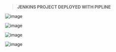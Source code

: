 >__JENKINS PROJECT DEPLOYED WITH PIPLINE__

![image](https://user-images.githubusercontent.com/55839489/234224423-d7ee382e-ceb2-46e8-96df-45e3c85fb85e.png)

![image](https://user-images.githubusercontent.com/55839489/234225065-f67098a5-f9b5-439d-8c90-c62742f3451f.png)


![image](https://user-images.githubusercontent.com/55839489/234225197-66922562-784a-44d6-82d6-21c207b81061.png)

![image](https://user-images.githubusercontent.com/55839489/234225276-dfecf6c5-fcd6-488b-a116-ab3f1575b207.png)

